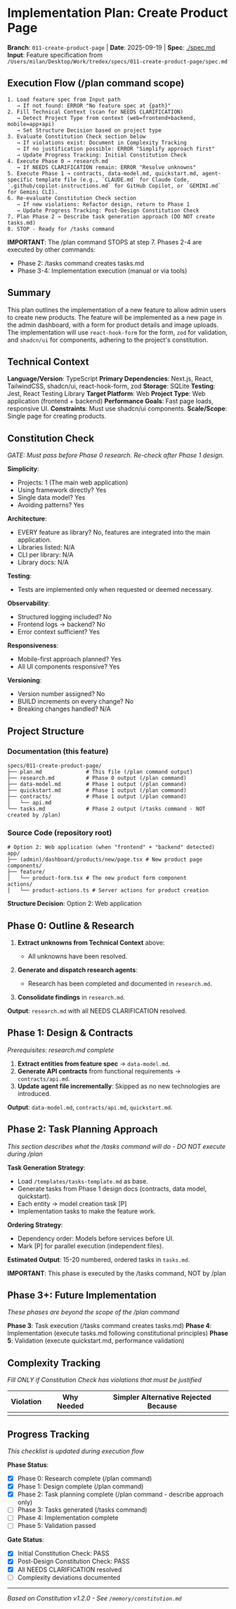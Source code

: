 # Implementation Plan: Create Product Page

**Branch**: `011-create-product-page` | **Date**: 2025-09-19 | **Spec**: [./spec.md](./spec.md)
**Input**: Feature specification from `/Users/milan/Desktop/Work/tredex/specs/011-create-product-page/spec.md`

## Execution Flow (/plan command scope)
```
1. Load feature spec from Input path
   → If not found: ERROR "No feature spec at {path}"
2. Fill Technical Context (scan for NEEDS CLARIFICATION)
   → Detect Project Type from context (web=frontend+backend, mobile=app+api)
   → Set Structure Decision based on project type
3. Evaluate Constitution Check section below
   → If violations exist: Document in Complexity Tracking
   → If no justification possible: ERROR "Simplify approach first"
   → Update Progress Tracking: Initial Constitution Check
4. Execute Phase 0 → research.md
   → If NEEDS CLARIFICATION remain: ERROR "Resolve unknowns"
5. Execute Phase 1 → contracts, data-model.md, quickstart.md, agent-specific template file (e.g., `CLAUDE.md` for Claude Code, `.github/copilot-instructions.md` for GitHub Copilot, or `GEMINI.md` for Gemini CLI).
6. Re-evaluate Constitution Check section
   → If new violations: Refactor design, return to Phase 1
   → Update Progress Tracking: Post-Design Constitution Check
7. Plan Phase 2 → Describe task generation approach (DO NOT create tasks.md)
8. STOP - Ready for /tasks command
```

**IMPORTANT**: The /plan command STOPS at step 7. Phases 2-4 are executed by other commands:
- Phase 2: /tasks command creates tasks.md
- Phase 3-4: Implementation execution (manual or via tools)

## Summary
This plan outlines the implementation of a new feature to allow admin users to create new products. The feature will be implemented as a new page in the admin dashboard, with a form for product details and image uploads. The implementation will use `react-hook-form` for the form, `zod` for validation, and `shadcn/ui` for components, adhering to the project's constitution.

## Technical Context
**Language/Version**: TypeScript
**Primary Dependencies**: Next.js, React, TailwindCSS, shadcn/ui, react-hook-form, zod
**Storage**: SQLite
**Testing**: Jest, React Testing Library
**Target Platform**: Web
**Project Type**: Web application (frontend + backend)
**Performance Goals**: Fast page loads, responsive UI.
**Constraints**: Must use shadcn/ui components.
**Scale/Scope**: Single page for creating products.

## Constitution Check
*GATE: Must pass before Phase 0 research. Re-check after Phase 1 design.*

**Simplicity**:
- Projects: 1 (The main web application)
- Using framework directly? Yes
- Single data model? Yes
- Avoiding patterns? Yes

**Architecture**:
- EVERY feature as library? No, features are integrated into the main application.
- Libraries listed: N/A
- CLI per library: N/A
- Library docs: N/A

**Testing**:
- Tests are implemented only when requested or deemed necessary.

**Observability**:
- Structured logging included? No
- Frontend logs → backend? No
- Error context sufficient? Yes

**Responsiveness**:
- Mobile-first approach planned? Yes
- All UI components responsive? Yes

**Versioning**:
- Version number assigned? No
- BUILD increments on every change? No
- Breaking changes handled? N/A

## Project Structure

### Documentation (this feature)
```
specs/011-create-product-page/
├── plan.md              # This file (/plan command output)
├── research.md          # Phase 0 output (/plan command)
├── data-model.md        # Phase 1 output (/plan command)
├── quickstart.md        # Phase 1 output (/plan command)
├── contracts/           # Phase 1 output (/plan command)
│   └── api.md
└── tasks.md             # Phase 2 output (/tasks command - NOT created by /plan)
```

### Source Code (repository root)
```
# Option 2: Web application (when "frontend" + "backend" detected)
app/
├── (admin)/dashboard/products/new/page.tsx # New product page
components/
├── feature/
│   └── product-form.tsx # The new product form component
actions/
│   └── product-actions.ts # Server actions for product creation
```

**Structure Decision**: Option 2: Web application

## Phase 0: Outline & Research
1. **Extract unknowns from Technical Context** above:
   - All unknowns have been resolved.

2. **Generate and dispatch research agents**:
   - Research has been completed and documented in `research.md`.

3. **Consolidate findings** in `research.md`.

**Output**: `research.md` with all NEEDS CLARIFICATION resolved.

## Phase 1: Design & Contracts
*Prerequisites: research.md complete*

1. **Extract entities from feature spec** → `data-model.md`.
2. **Generate API contracts** from functional requirements → `contracts/api.md`.
3. **Update agent file incrementally**: Skipped as no new technologies are introduced.

**Output**: `data-model.md`, `contracts/api.md`, `quickstart.md`.

## Phase 2: Task Planning Approach
*This section describes what the /tasks command will do - DO NOT execute during /plan*

**Task Generation Strategy**:
- Load `/templates/tasks-template.md` as base.
- Generate tasks from Phase 1 design docs (contracts, data model, quickstart).
- Each entity → model creation task [P]
- Implementation tasks to make the feature work.

**Ordering Strategy**:
- Dependency order: Models before services before UI.
- Mark [P] for parallel execution (independent files).

**Estimated Output**: 15-20 numbered, ordered tasks in `tasks.md`.

**IMPORTANT**: This phase is executed by the /tasks command, NOT by /plan

## Phase 3+: Future Implementation
*These phases are beyond the scope of the /plan command*

**Phase 3**: Task execution (/tasks command creates tasks.md)
**Phase 4**: Implementation (execute tasks.md following constitutional principles)
**Phase 5**: Validation (execute quickstart.md, performance validation)

## Complexity Tracking
*Fill ONLY if Constitution Check has violations that must be justified*

| Violation | Why Needed | Simpler Alternative Rejected Because |
|-----------|------------|-------------------------------------|
|           |            |                                     |

## Progress Tracking
*This checklist is updated during execution flow*

**Phase Status**:
- [x] Phase 0: Research complete (/plan command)
- [x] Phase 1: Design complete (/plan command)
- [x] Phase 2: Task planning complete (/plan command - describe approach only)
- [ ] Phase 3: Tasks generated (/tasks command)
- [ ] Phase 4: Implementation complete
- [ ] Phase 5: Validation passed

**Gate Status**:
- [x] Initial Constitution Check: PASS
- [x] Post-Design Constitution Check: PASS
- [x] All NEEDS CLARIFICATION resolved
- [ ] Complexity deviations documented

---
*Based on Constitution v1.2.0 - See `/memory/constitution.md`*